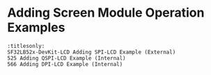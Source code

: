 # Adding Screen Module Operation Examples

```{toctree}
:titlesonly:
SF32LB52x-DevKit-LCD Adding SPI-LCD Example (External)
525 Adding QSPI-LCD Example (Internal)
566 Adding DPI-LCD Example (Internal)
```